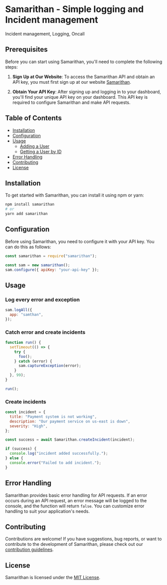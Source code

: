 # Samarithan - Simple logging and Incident management

Incident management, Logging, Oncall

## Prerequisites

Before you can start using Samarithan, you'll need to complete the following steps:

1. **Sign Up at Our Website**: To access the Samarithan API and obtain an API key, you must first sign up at our website [Samarithan](https://roaring-biscotti-b91532.netlify.app).

2. **Obtain Your API Key**: After signing up and logging in to your dashboard, you'll find your unique API key on your dashboard. This API key is required to configure Samarithan and make API requests.

## Table of Contents

- [Installation](#installation)
- [Configuration](#configuration)
- [Usage](#usage)
  - [Adding a User](#adding-a-user)
  - [Getting a User by ID](#getting-a-user-by-id)
- [Error Handling](#error-handling)
- [Contributing](#contributing)
- [License](#license)

## Installation

To get started with Samarithan, you can install it using npm or yarn:

```bash
npm install samarithan
# or
yarn add samarithan
```

## Configuration

Before using Samarithan, you need to configure it with your API key. You can do this as follows:

```javascript
const samarithan = require("samarithan");

const sam = new samarithan();
sam.configure({ apiKey: "your-api-key" });
```

## Usage

### Log every error and exception

```javascript
sam.logAll({
  app: "samthan",
});
```

### Catch error and create incidents

```javascript
function run() {
  setTimeout(() => {
    try {
      foo();
    } catch (error) {
      sam.captureException(error);
    }
  }, 99);
}

run();
```

### Create incidents

```javascript
const incident = {
  title: "Payment system is not working",
  description: "Our payment service on us-east is down",
  severity: "High",
};

const success = await Samarithan.createIncident(incident);

if (success) {
  console.log("incident added successfully.");
} else {
  console.error("Failed to add incident.");
}
```

## Error Handling

Samarithan provides basic error handling for API requests. If an error occurs during an API request, an error message will be logged to the console, and the function will return `false`. You can customize error handling to suit your application's needs.

## Contributing

Contributions are welcome! If you have suggestions, bug reports, or want to contribute to the development of Samarithan, please check out our [contribution guidelines](CONTRIBUTING.md).

## License

Samarithan is licensed under the [MIT License](LICENSE).

